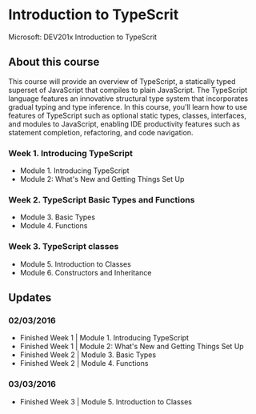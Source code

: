 # Introduction to TypeScrit
Microsoft: DEV201x Introduction to TypeScrit

## About this course
This course will provide an overview of TypeScript, a statically typed superset of JavaScript that compiles to plain JavaScript. The TypeScript language features an innovative structural type system that incorporates gradual typing and type inference. In this course, you'll learn how to use features of TypeScript such as optional static types, classes, interfaces, and modules to JavaScript, enabling IDE productivity features such as statement completion, refactoring, and code navigation.

### Week 1. Introducing TypeScript
- Module 1. Introducing TypeScript
- Module 2: What's New and Getting Things Set Up

### Week 2. TypeScript Basic Types and Functions
- Module 3. Basic Types
- Module 4. Functions

### Week 3. TypeScript classes
- Module 5. Introduction to Classes
- Module 6. Constructors and Inheritance

## Updates
### 02/03/2016
- Finished Week 1 | Module 1. Introducing TypeScript
- Finished Week 1 | Module 2: What's New and Getting Things Set Up
- Finished Week 2 | Module 3. Basic Types
- Finished Week 2 | Module 4. Functions

### 03/03/2016
- Finished Week 3 | Module 5. Introduction to Classes
